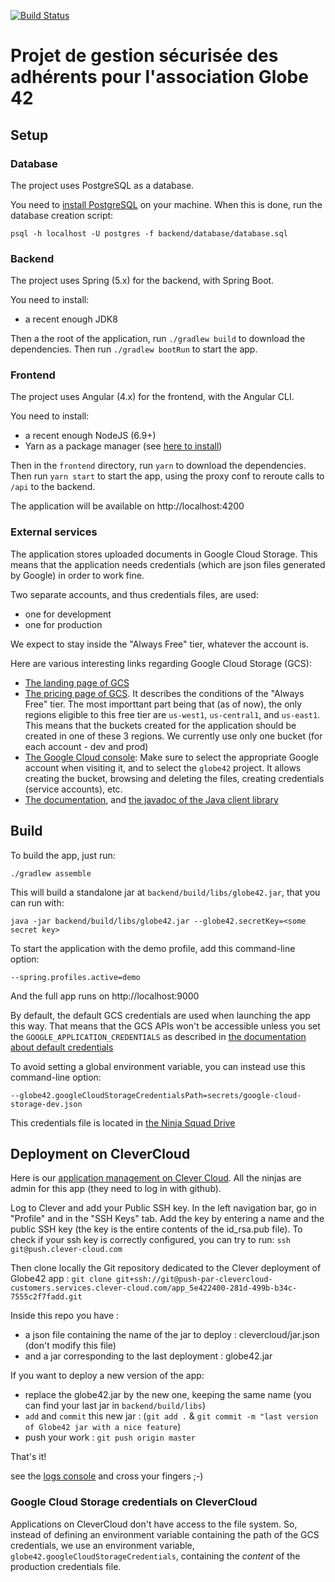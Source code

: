 [![Build Status](https://travis-ci.org/Ninja-Squad/globe42.svg?branch=master)](https://travis-ci.org/Ninja-Squad/globe42)

# Projet de gestion sécurisée des adhérents pour l'association Globe 42

## Setup


### Database

The project uses PostgreSQL as a database.
 
You need to [install PostgreSQL](https://www.postgresql.org/download/) on your machine.
When this is done, run the database creation script:

    psql -h localhost -U postgres -f backend/database/database.sql
    
### Backend

The project uses Spring (5.x) for the backend,
with Spring Boot.

You need to install:

- a recent enough JDK8

Then a the root of the application, run `./gradlew build` to download the dependencies.
Then run `./gradlew bootRun` to start the app.

### Frontend

The project uses Angular (4.x) for the frontend,
with the Angular CLI.

You need to install:

- a recent enough NodeJS (6.9+)
- Yarn as a package manager (see [here to install](https://yarnpkg.com/en/docs/install))

Then in the `frontend` directory, run `yarn` to download the dependencies.
Then run `yarn start` to start the app, using the proxy conf to reroute calls to `/api` to the backend.

The application will be available on http://localhost:4200

### External services

The application stores uploaded documents in Google Cloud Storage. This means that the application
needs credentials (which are json files generated by Google) in order to work fine.

Two separate accounts, and thus credentials files, are used:

 - one for development
 - one for production
 
We expect to stay inside the "Always Free" tier, whatever the account is.

Here are various interesting links regarding Google Cloud Storage (GCS):

 - [The landing page of GCS](https://cloud.google.com/storage/)
 - [The pricing page of GCS](https://cloud.google.com/storage/pricing). It describes the conditions 
   of the "Always Free" tier. The most importtant part being that (as of now), the only regions 
   eligible to this free tier are `us-west1`, `us-central1`, and `us-east1`. This means that the buckets
   created for the application should be created in one of these 3 regions. We currently use only one bucket 
   (for each account - dev and prod)
 - [The Google Cloud console](https://console.cloud.google.com/storage): Make sure to select the appropriate 
   Google account when visiting it, and to select the `globe42` project. It allows creating the bucket,
   browsing and deleting the files, creating credentials (service accounts), etc.
 - [The documentation](https://cloud.google.com/storage/docs/), and 
   [the javadoc of the Java client library](https://googlecloudplatform.github.io/google-cloud-java/0.23.1/apidocs/index.html)
 
## Build

To build the app, just run:

    ./gradlew assemble
    
This will build a standalone jar at `backend/build/libs/globe42.jar`, that you can run with:

    java -jar backend/build/libs/globe42.jar --globe42.secretKey=<some secret key>
    
To start the application with the demo profile, add this command-line option:  
    
    --spring.profiles.active=demo
    
And the full app runs on http://localhost:9000

By default, the default GCS credentials are used when launching the app this way. That means
that the GCS APIs won't be accessible unless you set the `GOOGLE_APPLICATION_CREDENTIALS` as
described in [the documentation about default credentials](https://developers.google.com/identity/protocols/application-default-credentials#howtheywork)

To avoid setting a global environment variable, you can instead use this command-line option:

    --globe42.googleCloudStorageCredentialsPath=secrets/google-cloud-storage-dev.json
    
This credentials file is located in [the Ninja Squad Drive](https://drive.google.com/drive/u/1/folders/0B0FLWwufPzrTN1NVTDZJMWZTVXc)

## Deployment on CleverCloud

Here is our [application management on Clever Cloud](https://console.clever-cloud.com/organisations/orga_dd753560-9dfe-4c93-a891-c639d138354b). All the ninjas are admin for this app (they need to log in with github).

Log to Clever and add your Public SSH key. In the left navigation bar, go in "Profile" and in the "SSH Keys" tab. Add the key by entering a name and the public SSH key (the key is the entire contents of the id_rsa.pub file). To check if your ssh key is correctly configured, you can try to run:
`ssh git@push.clever-cloud.com`

Then clone locally the Git repository dedicated to the Clever deployment of Globe42 app : `git clone git+ssh://git@push-par-clevercloud-customers.services.clever-cloud.com/app_5e422400-281d-499b-b34c-7555c2f7fadd.git`

Inside this repo you have :
- a json file containing the name of the jar to deploy : clevercloud/jar.json (don't modify this file)
- and a jar corresponding to the last deployment : globe42.jar

If you want to deploy a new version of the app:
- replace the globe42.jar by the new one, keeping the same name (you can find your last jar in `backend/build/libs`)
- `add` and `commit` this new jar : (`git add .` & `git commit -m "last version of Globe42 jar with a nice feature`)
- push your work : `git push origin master`

That's it!

see the [logs console](https://console.clever-cloud.com/organisations/orga_dd753560-9dfe-4c93-a891-c639d138354b/applications/app_5e422400-281d-499b-b34c-7555c2f7fadd/logs) and cross your fingers ;-)

### Google Cloud Storage credentials on CleverCloud

Applications on CleverCloud don't have access to the file system. So, instead of defining an environment variable
containing the path of the GCS credentials, we use an environment variable, `globe42.googleCloudStorageCredentials`,
containing the *content* of the production credentials file. 

